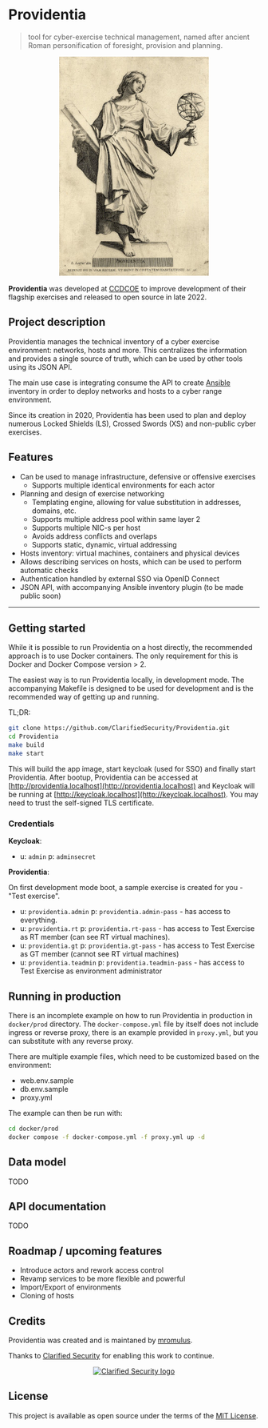 # Providentia

> tool for cyber-exercise technical management, named after ancient Roman personification of foresight, provision and planning.

<div align="center">

![Providentia image](/app/assets/images/providentia.jpg)

</div>

**Providentia** was developed at [CCDCOE](https://ccdcoe.org) to improve development of their flagship exercises and released to open source in late 2022.

## Project description

Providentia manages the technical inventory of a cyber exercise environment: networks, hosts and more. This centralizes the information and provides a single source of truth, which can be used by other tools using its JSON API.

The main use case is integrating consume the API to create [Ansible](https://www.ansible.com/) inventory in order to deploy networks and hosts to a cyber range environment.

Since its creation in 2020, Providentia has been used to plan and deploy numerous Locked Shields (LS), Crossed Swords (XS) and non-public cyber exercises.

## Features

- Can be used to manage infrastructure, defensive or offensive exercises
  - Supports multiple identical environments for each actor
- Planning and design of exercise networking
  - Templating engine, allowing for value substitution in addresses, domains, etc.
  - Supports multiple address pool within same layer 2
  - Supports multiple NIC-s per host
  - Avoids address conflicts and overlaps
  - Supports static, dynamic, virtual addressing
- Hosts inventory: virtual machines, containers and physical devices
- Allows describing services on hosts, which can be used to perform automatic checks
- Authentication handled by external SSO via OpenID Connect
- JSON API, with accompanying Ansible inventory plugin (to be made public soon)

---

## Getting started

While it is possible to run Providentia on a host directly, the recommended approach is to use Docker containers. The only requirement for this is Docker and Docker Compose version > 2.

The easiest way is to run Providentia locally, in development mode. The accompanying Makefile is designed to be used for development and is the recommended way of getting up and running.

TL;DR:

```sh
git clone https://github.com/ClarifiedSecurity/Providentia.git
cd Providentia
make build
make start
```

This will build the app image, start keycloak (used for SSO) and finally start Providentia. After bootup, Providentia can be accessed at [http://providentia.localhost](http://providentia.localhost) and Keycloak will be running at [http://keycloak.localhost](http://keycloak.localhost). You may need to trust the self-signed TLS certificate.

### Credentials

**Keycloak**:

- u: `admin` p: `adminsecret`

**Providentia**:

On first development mode boot, a sample exercise is created for you - "Test exercise".

- u: `providentia.admin` p: `providentia.admin-pass` - has access to everything.
- u: `providentia.rt` p: `providentia.rt-pass` - has access to Test Exercise as RT member (can see RT virtual machines).
- u: `providentia.gt` p: `providentia.gt-pass` - has access to Test Exercise as GT member (cannot see RT virtual machines)
- u: `providentia.teadmin` p: `providentia.teadmin-pass` - has access to Test Exercise as environment administrator

## Running in production

There is an incomplete example on how to run Providentia in production in `docker/prod` directory.
The `docker-compose.yml` file by itself does not include ingress or reverse proxy, there is an example provided in `proxy.yml`, but you can substitute with any reverse proxy.

There are multiple example files, which need to be customized based on the environment:

- web.env.sample
- db.env.sample
- proxy.yml

The example can then be run with:

```sh
cd docker/prod
docker compose -f docker-compose.yml -f proxy.yml up -d
```

## Data model

TODO

## API documentation

TODO

## Roadmap / upcoming features

- Introduce actors and rework access control
- Revamp services to be more flexible and powerful
- Import/Export of environments
- Cloning of hosts

## Credits

Providentia was created and is maintaned by [mromulus](https://github.com/mromulus).

Thanks to [Clarified Security](https://clarifiedsecurity.com) for enabling this work to continue.

<p align="center">
  <a href="https://clarifiedsecurity.com">
    <picture>
      <source media="(prefers-color-scheme: dark)" srcset="https://user-images.githubusercontent.com/393247/223430817-82d6422c-9fe0-4836-a401-6eb0f588dc7a.png">
      <source media="(prefers-color-scheme: light)" srcset="https://user-images.githubusercontent.com/393247/223430780-9072ba4b-8c7c-4d55-8f5a-a8107d7cce00.png">
      <img alt="Clarified Security logo" src="https://user-images.githubusercontent.com/393247/223430780-9072ba4b-8c7c-4d55-8f5a-a8107d7cce00.png">
    </picture>
  </a>
</p>

## License

This project is available as open source under the terms of the [MIT License](https://opensource.org/licenses/MIT).
